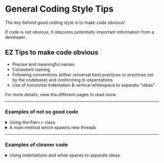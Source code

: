 # General Coding Style Tips

The key behind good coding style is to make code obvious!

If code is not obvious, it obscures potentially important information from a developer.

## EZ Tips to make code obvious

- Precise and meaningful names
- Consistent naming
- Following conventions (either universal best practices or practices set by the codebase) and conforming to expectations
- Use of horizontal indentation & vertical whitespace to separate "ideas"

For more details, view the different pages to read more.

---

### Examples of not so good code

<details>
    <summary>
        Using the Pair<> class.
    </summary>
    The problem with the Pair class is that it can obscure the type values of both the `key` and `value`. If not used carefully, a reader will require additional context to undestand what these values are.

    ```
    function example(Pair<String, Integer> pair) {
        ...
        doStuff(pair.key(), pair.value());
        ...
    }
    ```

    In the above case, I have no idea what `pair.key()` refers to and have no idea what `pair.value()` is giving me. I understand they are giving me a String and an integer respectively, but what do those values represent?
</details>

<details>
    <summary>
        A main method which spawns new threads
    </summary>
    
    Usually, an application completely finishes when the main function returns. However, what if the main function spawns additional threads that continue running even when the main function ends?

```
function main() {
    App app = new App();
    app.run();
}
```

From this snippet, I have NO idea that there are threads being spawned and I'll need to stop those threads if I want to completely close my application. Or, I may need to have comments here to let the reader know that there are threads being spawned and are handled elsewhere in the codebase.
</details>

---

### Examples of cleaner code

<details>
    <summary>
        Using indentations and white spaces to separate ideas. 
    </summary>
    Imagine if you had a complex function that does multiple tasks.

```
function plantTree() {
  // Dig a hole
  ...
  ...

  // Place acorn in
  ...
  ...

  // Cover hole
  ...
  ...
}
```

Of course, maybe you could have 3 private methods, one for each sub-task. But, if the tasks are primitive enough, the above code is fine enough because you can tell how each sub-task of the method is separated into 3 ideas. The weakness of having too many private methods is that it forces a reader to have to "context-switch" around source code in order to follow the codeflow.

```
function plantTree() {
    digHole(...);
    placeAcorn(...);
    coverHole(...);
}
```

</details>